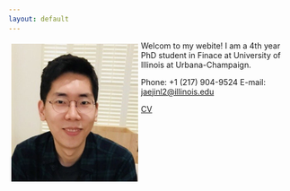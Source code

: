 ```yaml
---
layout: default
---
```

<img style="width=209px;height=375px;float:left;padding:5px;"
src="/images/photo2.png" alt="" width="226" height="246">

Welcom to my webite! I am a 4th year PhD student in Finace at University of Illinois at Urbana-Champaign.

Phone: +1 (217) 904-9524
E-mail: [jaejinl2@illinois.edu](mailto:jaejinl2@illinois.edu)

[CV](/Jaejin_CV.pdf)
